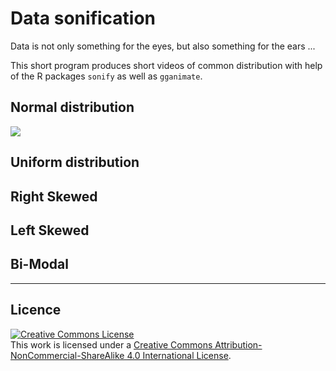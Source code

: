 # Data sonification

Data is not only something for the eyes, but also something for the ears ...

This short program produces short videos of common distribution with help of the R packages `sonify` as well as `gganimate`.

## Normal distribution

![](https://vimeo.com/142172484)

## Uniform distribution



## Right Skewed



## Left Skewed



## Bi-Modal



---

## Licence

<a rel="license" href="http://creativecommons.org/licenses/by-nc-sa/4.0/"><img alt="Creative Commons License" style="border-width:0" src="https://i.creativecommons.org/l/by-nc-sa/4.0/88x31.png" /></a><br />This work is licensed under a <a rel="license" href="http://creativecommons.org/licenses/by-nc-sa/4.0/">Creative Commons Attribution-NonCommercial-ShareAlike 4.0 International License</a>.
